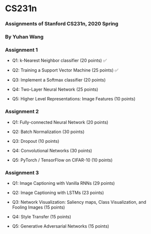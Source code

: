 # CS231n
### Assignments of Stanford CS231n, 2020 Spring
### By Yuhan Wang

### Assignment 1

* Q1: k-Nearest Neighbor classifier (20 points) ✅

* Q2: Training a Support Vector Machine (25 points) ✅

* Q3: Implement a Softmax classifier (20 points)

* Q4: Two-Layer Neural Network (25 points)

* Q5: Higher Level Representations: Image Features (10 points)

### Assignment 2

* Q1: Fully-connected Neural Network (20 points)

* Q2: Batch Normalization (30 points)

* Q3: Dropout (10 points)

* Q4: Convolutional Networks (30 points)

* Q5: PyTorch / TensorFlow on CIFAR-10 (10 points)

### Assignment 3

* Q1: Image Captioning with Vanilla RNNs (29 points)

* Q2: Image Captioning with LSTMs (23 points)

* Q3: Network Visualization: Saliency maps, Class Visualization, and Fooling Images (15 points)

* Q4: Style Transfer (15 points)

* Q5: Generative Adversarial Networks (15 points)

